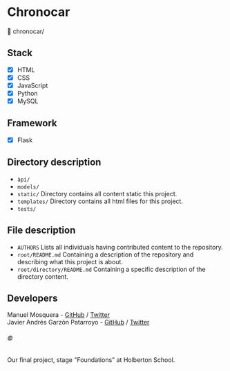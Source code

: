 # Chronocar
:open_file_folder: chronocar/

## Stack
* [x] HTML
* [x] CSS
* [x] JavaScript
* [x] Python
* [x] MySQL

## Framework
* [x] Flask

## Directory description
* ```àpi/``` 
* ```models/``` 
* ```static/``` Directory contains all content static this project.
* ```templates/``` Directory contains all html files for this project.
* ```tests/``` 

## File description
* ```AUTHORS``` Lists all individuals having contributed content to the repository.
* ```root/README.md``` Containing a description of the repository and describing what this project is about.
* ```root/directory/README.md``` Containing a specific description of the directory content.

## Developers
Manuel Mosquera - [GitHub](https://github.com/mmanumos) / [Twitter](https://twitter.com/mmanumos)  
Javier Andrés Garzón Patarroyo - [GitHub](https://github.com/javierandresgp) / [Twitter](https://twitter.com/javierandresgp0)

###### :copyright:
Our final project, stage "Foundations" at Holberton School.